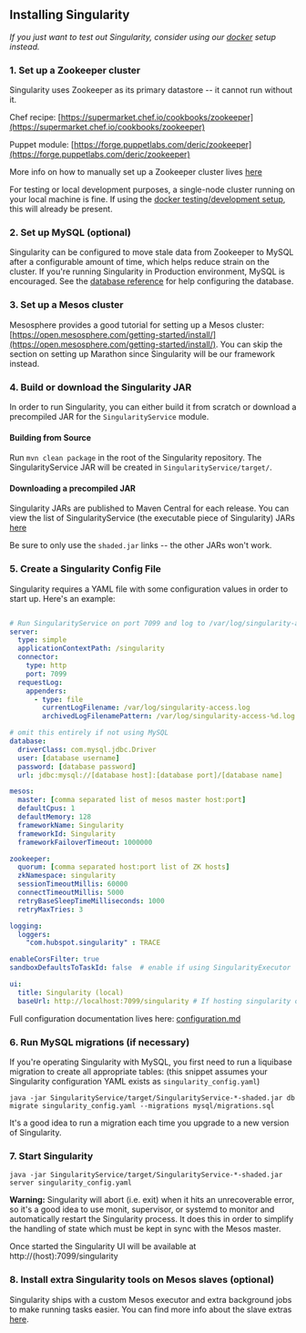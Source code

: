 ## Installing Singularity

*If you just want to test out Singularity, consider using our [docker](../development/developing-with-docker.md) setup instead.*

### 1. Set up a Zookeeper cluster

Singularity uses Zookeeper as its primary datastore -- it cannot run without it.

Chef recipe: [https://supermarket.chef.io/cookbooks/zookeeper](https://supermarket.chef.io/cookbooks/zookeeper)

Puppet module: [https://forge.puppetlabs.com/deric/zookeeper](https://forge.puppetlabs.com/deric/zookeeper)

More info on how to manually set up a Zookeeper cluster lives [here](https://zookeeper.apache.org/doc/r3.3.3/zookeeperAdmin.html#sc_zkMulitServerSetup)

For testing or local development purposes, a single-node cluster running on your local machine is fine. If using the [docker testing/development setup](../development/developing-with-docker.md), this will already be present.

### 2. Set up MySQL (optional)

Singularity can be configured to move stale data from Zookeeper to MySQL after a configurable amount of time, which helps reduce strain on the cluster. If you're running Singularity in Production environment, MySQL is encouraged. See the [database reference](../reference/database.md) for help configuring the database.

### 3. Set up a Mesos cluster

Mesosphere provides a good tutorial for setting up a Mesos cluster: [https://open.mesosphere.com/getting-started/install/](https://open.mesosphere.com/getting-started/install/). You can skip the section on setting up Marathon since Singularity will be our framework instead.

### 4. Build or download the Singularity JAR

In order to run Singularity, you can either build it from scratch or download a precompiled JAR for the `SingularityService` module.

#### Building from Source

Run `mvn clean package` in the root of the Singularity repository. The SingularityService JAR will be created in `SingularityService/target/`.

#### Downloading a precompiled JAR

Singularity JARs are published to Maven Central for each release. You can view the list of SingularityService (the executable piece of Singularity) JARs [here](http://search.maven.org/#search%7Cgav%7C1%7Cg%3A%22com.hubspot%22%20AND%20a%3A%22SingularityService%22)

Be sure to only use the `shaded.jar` links -- the other JARs won't work.

### 5. Create a Singularity Config File

Singularity requires a YAML file with some configuration values in order to start up. Here's an example:

```yaml

# Run SingularityService on port 7099 and log to /var/log/singularity-access.log
server:
  type: simple
  applicationContextPath: /singularity
  connector:
    type: http
    port: 7099
  requestLog:
    appenders:
      - type: file
        currentLogFilename: /var/log/singularity-access.log
        archivedLogFilenamePattern: /var/log/singularity-access-%d.log.gz

# omit this entirely if not using MySQL
database: 
  driverClass: com.mysql.jdbc.Driver
  user: [database username]
  password: [database password]
  url: jdbc:mysql://[database host]:[database port]/[database name]

mesos:
  master: [comma separated list of mesos master host:port]
  defaultCpus: 1
  defaultMemory: 128
  frameworkName: Singularity
  frameworkId: Singularity
  frameworkFailoverTimeout: 1000000

zookeeper:
  quorum: [comma separated host:port list of ZK hosts]
  zkNamespace: singularity
  sessionTimeoutMillis: 60000
  connectTimeoutMillis: 5000
  retryBaseSleepTimeMilliseconds: 1000
  retryMaxTries: 3

logging:
  loggers:
    "com.hubspot.singularity" : TRACE

enableCorsFilter: true
sandboxDefaultsToTaskId: false  # enable if using SingularityExecutor

ui:
  title: Singularity (local)
  baseUrl: http://localhost:7099/singularity # If hosting singularity on another domain, use that domain instead of localhost
```

Full configuration documentation lives here: [configuration.md](../reference/configuration.md)

### 6. Run MySQL migrations (if necessary)

If you're operating Singularity with MySQL, you first need to run a liquibase migration to create all appropriate tables: (this snippet assumes your Singularity configuration YAML exists as `singularity_config.yaml`)

`java -jar SingularityService/target/SingularityService-*-shaded.jar db migrate singularity_config.yaml --migrations mysql/migrations.sql`

It's a good idea to run a migration each time you upgrade to a new version of Singularity.

### 7. Start Singularity

`java -jar SingularityService/target/SingularityService-*-shaded.jar server singularity_config.yaml`

**Warning:** Singularity will abort (i.e. exit) when it hits an unrecoverable error, so it's a good idea to use monit, supervisor, or systemd to monitor and automatically restart the Singularity process. It does this in order to simplify the handling of state which must be kept in sync with the Mesos master.

Once started the Singularity UI will be available at http://(host):7099/singularity

### 8. Install extra Singularity tools on Mesos slaves (optional)

Singularity ships with a custom Mesos executor and extra background jobs to make running tasks easier. You can find more info about the slave extras [here](../reference/slave-extras.md).
